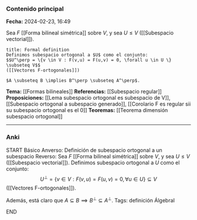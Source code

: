 ### Contenido principal

**Fecha:** 2024-02-23, 16:49

Sea $F$ [[Forma bilineal simétrica]] sobre $V$, y sea $U \le V$ ([[Subespacio vectorial]]).

```ad-formal
title: Formal definition
Definimos subespacio ortogonal a $U$ como el conjunto:
$$U^\perp = \{v \in V : F(v,u) = F(u,v) = 0, \forall u \in U \} \subseteq V$$
([[Vectores F-ortogonales]])
```

```ad-note
$A \subseteq B \implies B^\perp \subseteq A^\perp$.
```


**Tema:** [[Formas bilineales]]
**Referencias:** [[Subespacio regular]]
**Proposiciones:** [[Lema subespacio ortogonal es subespacio de V]], [[Subespacio ortogonal a subespacio generado]], [[Corolario F es regular sii su subespacio ortogonal es el 0]]
**Teoremas:** [[Teorema dimensión subespacio ortogonal]]

---
### Anki

START
Básico
Anverso: Definición de subespacio ortogonal a un subespacio
Reverso: Sea $F$ [[Forma bilineal simétrica]] sobre $V$, y sea $U \le V$ ([[Subespacio vectorial]]). Definimos subespacio ortogonal a $U$ como el conjunto:
$$U^\perp = \{v \in V : F(v,u) = F(u,v) = 0, \forall u \in U \} \subseteq V$$
([[Vectores F-ortogonales]]).

Además, está claro que $A \subseteq B \implies B^\perp \subseteq A^\perp$.
Tags: definición ÁlgebraI
<!--ID: 1708973800384-->
END
